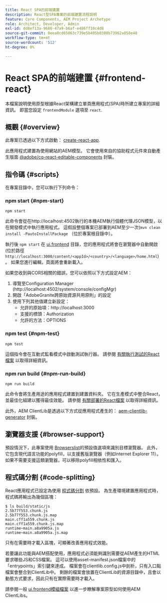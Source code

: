 ```yaml
---
title: React SPA的前端建置
description: React型SPA專案的前端建置流程說明
feature: Core Components, AEM Project Archetype
role: Architect, Developer, Admin
exl-id: dd8ef13a-9686-47a9-b6af-e486ff10c4d8
source-git-commit: 0eea0cd65063c739e5b405b0380b73962a858e48
workflow-type: tm+mt
source-wordcount: '512'
ht-degree: 0%

---
```


# React SPA的前端建置 {#frontend-react}

本檔案說明使用原型根據React架構建立單頁應用程式(SPA)時所建立專案的詳細資訊。 即當您設定 `frontendModule` 選項至 `react`.

## 概觀 {#overview}

此專案已透過以下方式啟動： [create-react-app](https://github.com/facebook/create-react-app).

此應用程式建置為使用網站的AEM模型。 它會使用來自的協助程式元件來自動產生版面 [@adobe/cq-react-editable-components](https://www.npmjs.com/package/@adobe/aem-react-editable-components) 封裝。

## 指令碼 {#scripts}

在專案目錄中，您可以執行下列命令：

### npm start {#npm-start}

```shell
npm start
```

此命令會從在http://localhost:4502執行的本機AEM執行個體代理JSON模型，以在開發模式中執行應用程式。 這假設整個專案已部署到AEM至少一次(`mvn clean install -PautoInstallPackage` （位於專案根目錄中）。

執行後 `npm start` 在 [ui.frontend](uifrontend.md) 目錄，您的應用程式將會在瀏覽器中自動開啟(位於路徑 `http://localhost:3000/content/<appId>/<country>/<language>/home.html`)。 如果您進行編輯，頁面將會重新載入。

如果您收到與CORS相關的錯誤，您可以依照以下方式設定AEM：

1. 導覽至Configuration Manager (http://localhost:4502/system/console/configMgr)
1. 開啟「AdobeGranite跨原始資源共用原則」的設定
1. 使用下列其他值建立新設定：
   * 允許的原始項：http://localhost:3000
   * 支援的標頭：Authorization
   * 允許的方法：OPTIONS

### npm test {#npm-test}

```shell
npm test
```

這個指令會在互動式監看模式中啟動測試執行器。 請參閱 [有關執行測試的React檔案](https://facebook.github.io/create-react-app/docs/running-tests) 以取得詳細資訊。

### npm run build {#npm-run-build}

```shell
npm run build
```

此命令會將生產用途的應用程式建置到建置資料夾。 它在生產模式中整合React，並最佳化組建以獲得最佳效能。 請參閱 [有關部署的React檔案](https://facebook.github.io/create-react-app/docs/deployment) 以取得詳細資訊。

此外，AEM ClientLib是透過以下方式從應用程式產生的： [aem-clientlib-generator](https://github.com/wcm-io-frontend/aem-clientlib-generator) 封裝。

## 瀏覽器支援 {#browser-support}

預設情況下，此專案使用 [Browserslist](https://github.com/browserslist/browserslist)的預設值選項來識別目標瀏覽器。 此外，它包含現代語言功能的polyfill，以支援舊版瀏覽器（例如Internet Explorer 11）。 如果不需要支援這類瀏覽器，可以移除polyfill相依性和匯入。

## 程式碼分割 {#code-splitting}

React應用程式已設定為使用 [程式碼分割](https://webpack.js.org/guides/code-splitting) 依預設。 為生產環境建置應用程式時，程式碼將輸出為幾個區塊：

```shell
$ ls build/static/js
2.5b77f553.chunk.js
2.5b77f553.chunk.js.map
main.cff1a559.chunk.js
main.cff1a559.chunk.js.map
runtime~main.a8a9905a.js
runtime~main.a8a9905a.js.map
```

只有在需要時才載入區塊，可顯著改善應用程式效能。

若要讓此功能與AEM搭配使用，應用程式必須能夠識別需要從AEM產生的HTML要求哪些JS和CSS檔案。 這可以使用asset-manifest.json檔案中的「entrypoints」索引鍵來達成。 檔案會在clientlib.config.js中剖析，只有入口點檔案會整合到ClientLib中。 剩餘的檔案會放置在ClientLib的資源目錄中，且會以動態方式要求，因此只有在實際需要時才載入。

請參閱一般 [ui.frontend模組檔案](uifrontend.md#clientlibs) 以進一步瞭解專案原型如何使用AEM ClientLibs。
